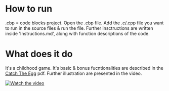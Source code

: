 # How to run
.cbp = code blocks project. Open the .cbp file. Add the .c/.cpp file you want to run in the source files & run the file. Further insctructions are written inside 'Instructions.md', along with function descriptions of the code.

# What does it do
It's a childhood game. It's basic & bonus fucntionalities are described in the [Catch The Egg](https://github.com/MubasshiraMusarrat/CSE-102-Catch_The_Egg_Game-Igraphics_Project-/blob/main/Catch%20the%20Egg.pdf) pdf.
Further illustration are presented in the video. 

[![Watch the video](https://img.youtube.com/vi/1UDns-LrO2Y/maxresdefault.jpg)](https://youtu.be/1UDns-LrO2Y)
